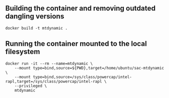 ## Building the container and removing outdated dangling versions

```
docker build -t mtdynamic .
```

## Running the container mounted to the local filesystem

```
docker run -it --rm --name=mtdynamic \
    --mount type=bind,source=${PWD},target=/home/ubuntu/sac-mtdynamic \
    --mount type=bind,source=/sys/class/powercap/intel-rapl,target=/sys/class/powercap/intel-rapl \
    --privileged \
    mtdynamic
```
